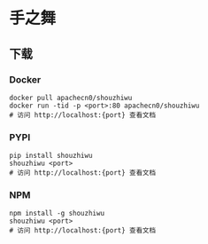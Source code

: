 # 手之舞

## 下载

### Docker

```
docker pull apachecn0/shouzhiwu
docker run -tid -p <port>:80 apachecn0/shouzhiwu
# 访问 http://localhost:{port} 查看文档
```

### PYPI

```
pip install shouzhiwu
shouzhiwu <port>
# 访问 http://localhost:{port} 查看文档
```

### NPM

```
npm install -g shouzhiwu
shouzhiwu <port>
# 访问 http://localhost:{port} 查看文档
```